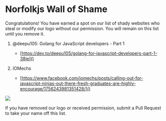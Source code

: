 # Norfolkjs Wall of Shame

Congratulations! You have earned a spot on our list of shady websites who steal or modify our logo without our permission. You will remain on this list until you remove it.

1. @deepu105: Golang for JavaScript developers - Part 1
   - [https://dev.to/deepu105/golang-for-javascript-developers-part-1-38je]()
   
2. IOMechs
   - [https://www.facebook.com/iomechs/posts/calling-out-for-javascript-ninjas-out-there-fresh-graduates-are-highly-encourage/1756243981351428/]()
   


<img src="https://norfolkjs.org/images/ninjacat_150.png">

If you have removed our logo or received permission, submit a Pull Request to take your name off this list.

